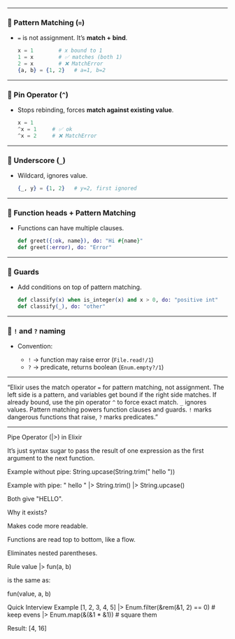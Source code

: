 

---

### 📌 Pattern Matching (`=`)

* `=` is not assignment. It’s **match + bind**.

  ```elixir
  x = 1        # x bound to 1
  1 = x        # ✅ matches (both 1)
  2 = x        # ❌ MatchError
  {a, b} = {1, 2}   # a=1, b=2
  ```

---

### 📌 Pin Operator (`^`)

* Stops rebinding, forces **match against existing value**.

  ```elixir
  x = 1
  ^x = 1     # ✅ ok
  ^x = 2     # ❌ MatchError
  ```

---

### 📌 Underscore (`_`)

* Wildcard, ignores value.

  ```elixir
  {_, y} = {1, 2}   # y=2, first ignored
  ```

---

### 📌 Function heads + Pattern Matching

* Functions can have multiple clauses.

  ```elixir
  def greet({:ok, name}), do: "Hi #{name}"
  def greet(:error), do: "Error"
  ```

---

### 📌 Guards

* Add conditions on top of pattern matching.

  ```elixir
  def classify(x) when is_integer(x) and x > 0, do: "positive int"
  def classify(_), do: "other"
  ```

---

### 📌 `!` and `?` naming

* Convention:

  * `!` → function may raise error (`File.read!/1`)
  * `?` → predicate, returns boolean (`Enum.empty?/1`)

---

“Elixir uses the match operator `=` for pattern matching, not assignment. The left side is a pattern, and variables get bound if the right side matches. If already bound, use the pin operator `^` to force exact match. `_` ignores values. Pattern matching powers function clauses and guards. `!` marks dangerous functions that raise, `?` marks predicates.”

---

Pipe Operator (|>) in Elixir

It’s just syntax sugar to pass the result of one expression as the first argument to the next function.

Example without pipe:
String.upcase(String.trim("  hello  "))

Example with pipe:
"  hello  "
|> String.trim()
|> String.upcase()


Both give "HELLO".

Why it exists?

Makes code more readable.

Functions are read top to bottom, like a flow.

Eliminates nested parentheses.

Rule
value |> fun(a, b)


is the same as:

fun(value, a, b)

Quick Interview Example
[1, 2, 3, 4, 5]
|> Enum.filter(&rem(&1, 2) == 0)   # keep evens
|> Enum.map(&(&1 * &1))            # square them


Result: [4, 16]